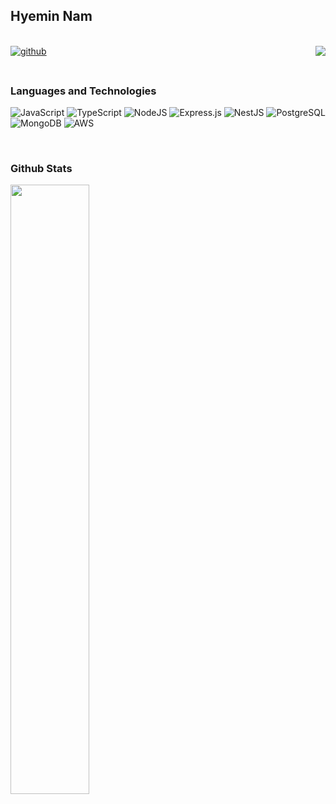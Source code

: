 ## Hyemin Nam
<br/>  
<div><img src="https://komarev.com/ghpvc/?username=minenam&&label=VIEWS&&style=for-the-badge" align="right" /></div>

<a href="https://github.com/minenam" target="_blank">
<img src=https://img.shields.io/badge/github-%2324292e.svg?&style=for-the-badge&logo=github&logoColor=white alt=github style="margin-bottom: 5px;" />
</a>  

<br/>  
<br/> 
<!--
**minenam/minenam** is a ✨ _special_ ✨ repository because its `README.md` (this file) appears on your GitHub profile.
Here are some ideas to get you started:
- 🔭 I’m currently working on ...
- 🌱 I’m currently learning ...
- 👯 I’m looking to collaborate on ...
- 🤔 I’m looking for help with ...
- 💬 Ask me about ...
- 📫 How to reach me: ...
- 😄 Pronouns: ...
- ⚡ Fun fact: ...
-->

 ### Languages and Technologies
 ![JavaScript](https://img.shields.io/badge/javascript-%23323330.svg?style=for-the-badge&logo=javascript&logoColor=%23F7DF1E)
 ![TypeScript](https://img.shields.io/badge/typescript-%233178C6.svg?style=for-the-badge&logo=typescript&logoColor=white)
 ![NodeJS](https://img.shields.io/badge/node.js-6DA55F?style=for-the-badge&logo=node.js&logoColor=white)
 ![Express.js](https://img.shields.io/badge/express.js-%23404d59.svg?style=for-the-badge&logo=express&logoColor=%2361DAFB)
 ![NestJS](https://img.shields.io/badge/nestjs-%23E0234E.svg?style=for-the-badge&logo=nestJS&logoColor=white)
 ![PostgreSQL](https://img.shields.io/badge/postgreSQL-%234169E1.svg?style=for-the-badge&logo=postgresql&logoColor=white)
 ![MongoDB](https://img.shields.io/badge/mongoDB-%2347A248.svg?style=for-the-badge&logo=mongodb&logoColor=white)
 ![AWS](https://img.shields.io/badge/aws-%23232F3E.svg?style=for-the-badge&logo=amazonaws&logoColor=white)

<br/>   

### Github Stats   
<div>
  <img src="https://github-readme-stats-git-masterrstaa-rickstaa.vercel.app/api?username=minenam&theme=github_dark&show_icons=true&count_private=true&hide_border=true" align="left" style="width: 50%" />
</div>

<br/>  

<!--
```typescript
class Myself {
    username: string;
    position: string;
    code: {
        backend: string[];
        database: string[];
        devops: string[];
    };
    architecture: string[];

    constructor() {
        this.username = 'minenam';
        this.position = 'Backend Developer';
        this.code = {
            backend: ['TypeScript', 'JavaScript', 'NodeJS', 'Express.js', 'NestJS'],
            database: ['PostgreSQL', 'Mongo DB'],
            devops: ['Docker', 'AWS']
        };
        this.architecture = ['Serverless', 'microservices'];
    }

    toString(): string {
        return `${this.username} | ${this.position}`;
    }
}
const me = new Myself();
console.log(me.toString());
```

<table><tr><td valign="top" width="50%">

<img src="https://github-readme-stats.vercel.app/api?username=minenam&theme=github_dark&show_icons=true&count_private=true&hide_border=true" align="left" style="width: 90%" />

</td><td valign="top" width="50%">

<img src="https://github-readme-stats.vercel.app/api/top-langs/?username=minenam&theme=github_dark&hide_border=true&layout=compact" align="left" style="width: 90%" />

</td></tr></table>  

-->

<!-- <div align="center">Generated using <a href="https://profilinator.rishav.dev/" target="_blank">Github Profilinator</a></div> -->

